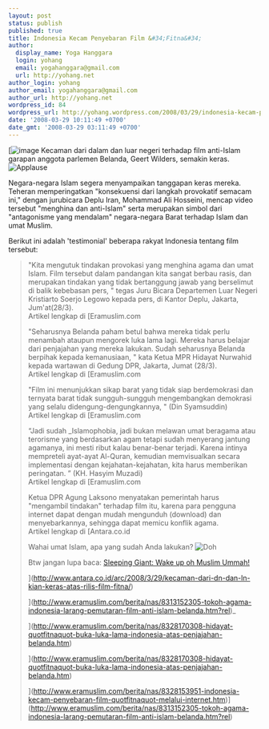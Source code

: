 ```yaml
---
layout: post
status: publish
published: true
title: Indonesia Kecam Penyebaran Film &#34;Fitna&#34;
author:
  display_name: Yoga Hanggara
  login: yohang
  email: yogahanggara@gmail.com
  url: http://yohang.net
author_login: yohang
author_email: yogahanggara@gmail.com
author_url: http://yohang.net
wordpress_id: 84
wordpress_url: http://yohang.wordpress.com/2008/03/29/indonesia-kecam-penyebaran-film-fitna/
date: '2008-03-29 10:11:49 +0700'
date_gmt: '2008-03-29 03:11:49 +0700'
---
```

[![image](http://yohang.net/wp-content/uploads/image94.png) Kecaman dari dalam dan luar negeri terhadap film anti-Islam garapan anggota parlemen Belanda, Geert Wilders, semakin keras. ![Applause](http://yohang.net/wp-content/uploads/412.gif)

Negara-negara Islam segera menyampaikan tanggapan keras mereka. Teheran memperingatkan "konsekuensi dari langkah provokatif semacam ini," dengan jurubicara Deplu Iran, Mohammad Ali Hosseini, mencap video tersebut "menghina dan anti-Islam" serta merupakan simbol dari "antagonisme yang mendalam" negara-negara Barat terhadap Islam dan umat Muslim.  
<!--more-->

Berikut ini adalah 'testimonial' beberapa rakyat Indonesia tentang film tersebut:

> "Kita mengutuk tindakan provokasi yang menghina agama dan umat Islam. Film tersebut dalam pandangan kita sangat berbau rasis, dan merupakan tindakan yang tidak bertanggung jawab yang berselimut di balik kebebasan pers, " tegas Juru Bicara Departemen Luar Negeri Kristiarto Soerjo Legowo kepada pers, di Kantor Deplu, Jakarta, Jum'at(28/3).  
> Artikel lengkap di [Eramuslim.com
> 
> "Seharusnya Belanda paham betul bahwa mereka tidak perlu menambah ataupun mengorek luka lama lagi. Mereka harus belajar dari penjajahan yang mereka lakukan. Sudah seharusnya Belanda berpihak kepada kemanusiaan, " kata Ketua MPR Hidayat Nurwahid kepada wartawan di Gedung DPR, Jakarta, Jumat (28/3).  
> Artikel lengkap di [Eramuslim.com
> 
> "Film ini menunjukkan sikap barat yang tidak siap berdemokrasi dan ternyata barat tidak sungguh-sungguh mengembangkan demokrasi yang selalu didengung-dengungkannya, " (Din Syamsuddin)  
> Artikel lengkap di [Eramuslim.com
> 
> “Jadi sudah _Islamophobia, jadi bukan melawan umat beragama atau terorisme yang berdasarkan agam tetapi sudah menyerang jantung agamanya, ini mesti ribut kalau benar-benar terjadi. Karena intinya mempreteli ayat-ayat Al-Quran, kemudian memvisualkan secara implementasi dengan kejahatan-kejahatan, kita harus memberikan peringatan. ” (KH. Hasyim Muzadi)  
> Artikel lengkap di [Eramuslim.com
> 
> Ketua DPR Agung Laksono menyatakan pemerintah harus "mengambil tindakan" terhadap film itu, karena para pengguna internet dapat dengan mudah mengunduh (download) dan menyebarkannya, sehingga dapat memicu konflik agama.   
> Artikel lengkap di [Antara.co.id
> 
> Wahai umat Islam, apa yang sudah Anda lakukan? ![Doh](http://yohang.net/wp-content/uploads/40.gif)
> 
> Btw jangan lupa baca: [Sleeping Giant: Wake up oh Muslim Ummah!](http://yohang.wordpress.com/2008/03/28/sleeping-giant-wake-up-oh-muslim-ummah/)
> 
> ](http://www.antara.co.id/arc/2008/3/29/kecaman-dari-dn-dan-ln-kian-keras-atas-rilis-film-fitna/)
> 
> ](http://www.eramuslim.com/berita/nas/8313152305-tokoh-agama-indonesia-larang-pemutaran-film-anti-islam-belanda.htm?rel)_
> 
> ](http://www.eramuslim.com/berita/nas/8328170308-hidayat-quotfitnaquot-buka-luka-lama-indonesia-atas-penjajahan-belanda.htm)
> 
> ](http://www.eramuslim.com/berita/nas/8328170308-hidayat-quotfitnaquot-buka-luka-lama-indonesia-atas-penjajahan-belanda.htm)
> 
> ](http://www.eramuslim.com/berita/nas/8328153951-indonesia-kecam-penyebaran-film-quotfitnaquot-melalui-internet.htm)](http://www.eramuslim.com/berita/nas/8313152305-tokoh-agama-indonesia-larang-pemutaran-film-anti-islam-belanda.htm?rel)

